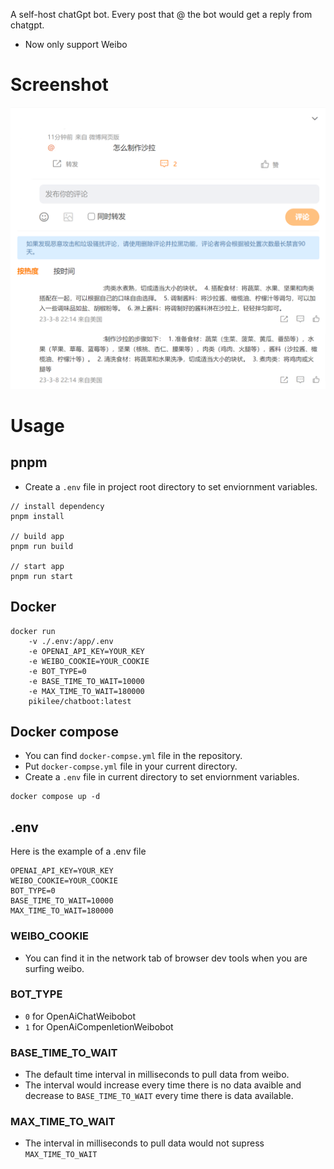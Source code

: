 A self-host chatGpt bot.
Every post that @ the bot would get a reply from chatgpt.

+ Now only support Weibo

# Screenshot
![Screenshot](./assets/screenshot1.png)

# Usage
## pnpm
+ Create a `.env` file in project root directory to set enviornment variables.
```
// install dependency
pnpm install

// build app
pnpm run build

// start app
pnpm run start
```

## Docker
```
docker run 
    -v ./.env:/app/.env 
    -e OPENAI_API_KEY=YOUR_KEY
    -e WEIBO_COOKIE=YOUR_COOKIE
    -e BOT_TYPE=0
    -e BASE_TIME_TO_WAIT=10000
    -e MAX_TIME_TO_WAIT=180000
    pikilee/chatboot:latest
```

## Docker compose
+ You can find `docker-compse.yml` file in the repository.
+ Put `docker-compse.yml` file in your current directory.
+ Create a `.env` file in current directory to set enviornment variables.
```
docker compose up -d
```

## .env
Here is the example of a .env file
```
OPENAI_API_KEY=YOUR_KEY
WEIBO_COOKIE=YOUR_COOKIE
BOT_TYPE=0
BASE_TIME_TO_WAIT=10000
MAX_TIME_TO_WAIT=180000
```

### WEIBO_COOKIE
+ You can find it in the network tab of browser dev tools when you are surfing weibo.

### BOT_TYPE
+ `0` for OpenAiChatWeibobot
+ `1` for OpenAiCompenletionWeibobot

### BASE_TIME_TO_WAIT
+ The default time interval in milliseconds  to pull data from weibo.
+ The interval would increase every time there is no data avaible and decrease to `BASE_TIME_TO_WAIT` every time there is data available.

### MAX_TIME_TO_WAIT
+ The interval in milliseconds to pull data would not supress `MAX_TIME_TO_WAIT`